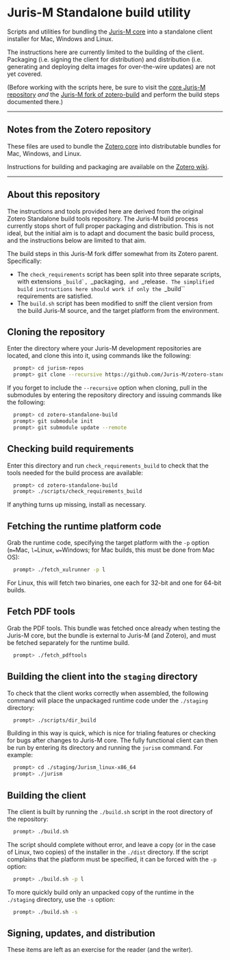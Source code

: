 # Juris-M Standalone build utility

Scripts and utilities for bundling the [Juris-M core](https://github.com/Juris-M/zotero) into a standalone client installer for Mac, Windows and Linux.

The instructions here are currently limited to the building of the client. Packaging (i.e. signing the client for distribution) and distribution (i.e. generating and deploying delta images for over-the-wire updates) are not yet covered.

(Before working with the scripts here, be sure to visit the [core Juris-M repository](https://github.com/Juris-M/zotero#user-content-juris-m) *and* the [Juris-M fork of zotero-build](https://github.com/Juris-M/zotero-build#user-content-juris-m-build-scripts) and perform the build steps documented there.)

----------

## Notes from the Zotero repository

These files are used to bundle the [Zotero core](https://github.com/zotero/zotero) into distributable bundles for Mac, Windows, and Linux.

Instructions for building and packaging are available on the [Zotero wiki](https://www.zotero.org/support/dev/client_coding/building_the_standalone_client).

----------

## About this repository

The instructions and tools provided here are derived from the original Zotero Standalone build tools repository. The Juris-M build process currently stops short of full proper packaging and distribution. This is not ideal, but the initial aim is to adapt and document the basic build process, and the instructions below are limited to that aim.

The build steps in this Juris-M fork differ somewhat from its Zotero parent. Specifically:

- The ``check_requirements`` script has been split into three separate scripts, with extensions ``_build`, ``_packaging``, and ``_release``. The simplified build instructions here should work if only the ``_build`` requirements are satisfied.
- The ``build.sh`` script has been modified to sniff the client version from the build Juris-M source, and the target platform from the environment.

## Cloning the repository

Enter the directory where your Juris-M development repositories are located, and clone this into it, using commands like the following:
```bash
  prompt> cd jurism-repos
  prompt> git clone --recursive https://github.com/Juris-M/zotero-standalone-build.git
```
If you forget to include the ``--recursive`` option when cloning, pull in the submodules by entering the repository directory and issuing commands like the following:
```bash
  prompt> cd zotero-standalone-build
  prompt> git submodule init
  prompt> git submodule update --remote
```

## Checking build requirements

Enter this directory and run ``check_requirements_build`` to check that the tools needed for the build process are available:
```bash
  prompt> cd zotero-standalone-build
  prompt> ./scripts/check_requirements_build
```
If anything turns up missing, install as necessary.

## Fetching the runtime platform code

Grab the runtime code, specifying the target platform with the ``-p`` option (``m=``Mac, ``l=``Linux, ``w=``Windows; for Mac builds, this must be done from Mac OS):
```bash
  prompt> ./fetch_xulrunner -p l
```
For Linux, this will fetch two binaries, one each for 32-bit and one for 64-bit builds.

## Fetch PDF tools

Grab the PDF tools. This bundle was fetched once already when testing the Juris-M core, but the bundle is external to Juris-M (and Zotero), and must be fetched separately for the runtime build.
```bash
  prompt> ./fetch_pdftools
```

## Building the client into the ``staging`` directory

To check that the client works correctly when assembled, the following command will place the unpackaged runtime code under the ``./staging`` directory:
```bash
  prompt> ./scripts/dir_build
```
Building in this way is quick, which is nice for trialing features or checking for bugs after changes to Juris-M core. The fully functional client can then be run by entering its directory and running the ``jurism`` command. For example:
```bash
  prompt> cd ./staging/Jurism_linux-x86_64
  prompt> ./jurism
```

## Building the client

The client is built by running the ``./build.sh`` script in the root directory of the repository:
```bash
  prompt> ./build.sh
```
The script should complete without error, and leave a copy (or in the case of Linux, two copies) of the installer in the ``./dist`` directory. If the script complains that the platform must be specified, it can be forced with the ``-p`` option:
```bash
  prompt> ./build.sh -p l
```
To more quickly build only an unpacked copy of the runtime in the ``./staging`` directory, use the ``-s`` option:
```bash
  prompt> ./build.sh -s
```

## Signing, updates, and distribution

These items are left as an exercise for the reader (and the writer).
